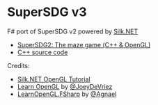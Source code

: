 # SuperSDG v3

F# port of SuperSDG v2 powered by [Silk.NET](https://github.com/dotnet/Silk.NET)

- [SuperSDG2: The maze game (С++ & OpenGL)](https://sergeytihon.com/2013/03/16/supersdg2-the-maze-game-с-opengl/)
- [C++ source code](https://github.com/sergey-tihon/Ravent-App-Store/tree/master/SuperSDG2)

Credits:
- [Silk.NET OpenGL Tutorial](https://github.com/dotnet/Silk.NET/tree/main/examples/CSharp/OpenGL%20Tutorials)
- [Learn OpenGL](https://learnopengl.com/) by [@JoeyDeVriez](https://twitter.com/JoeyDeVriez)
- [LearnOpenGL.FSharp](https://github.com/Agnael/LearnOpenGL.FSharp) by [@Agnael](https://github.com/Agnael)
